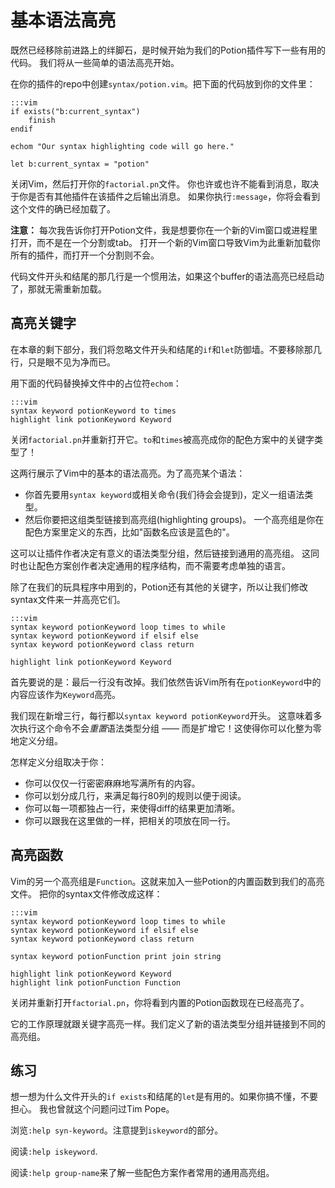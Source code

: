 基本语法高亮
=========================

既然已经移除前进路上的绊脚石，是时候开始为我们的Potion插件写下一些有用的代码。
我们将从一些简单的语法高亮开始。

在你的插件的repo中创建`syntax/potion.vim`。把下面的代码放到你的文件里：

    :::vim
    if exists("b:current_syntax")
        finish
    endif

    echom "Our syntax highlighting code will go here."

    let b:current_syntax = "potion"

关闭Vim，然后打开你的`factorial.pn`文件。
你也许或也许不能看到消息，取决于你是否有其他插件在该插件之后输出消息。
如果你执行`:message`，你将会看到这个文件的确已经加载了。

**注意：** 每次我告诉你打开Potion文件，我是想要你在一个新的Vim窗口或进程里打开，而不是在一个分割或tab。
打开一个新的Vim窗口导致Vim为此重新加载你所有的插件，而打开一个分割则不会。

代码文件开头和结尾的那几行是一个惯用法，如果这个buffer的语法高亮已经启动了，那就无需重新加载。

高亮关键字
---------------------

在本章的剩下部分，我们将忽略文件开头和结尾的`if`和`let`防御墙。不要移除那几行，只是眼不见为净而已。

用下面的代码替换掉文件中的占位符`echom`：

    :::vim
    syntax keyword potionKeyword to times
    highlight link potionKeyword Keyword

关闭`factorial.pn`并重新打开它。`to`和`times`被高亮成你的配色方案中的关键字类型了！

这两行展示了Vim中的基本的语法高亮。为了高亮某个语法：

* 你首先要用`syntax keyword`或相关命令(我们待会会提到)，定义一组语法类型。
* 然后你要把这组类型链接到高亮组(highlighting groups)。
  一个高亮组是你在配色方案里定义的东西，比如"函数名应该是蓝色的"。
  
这可以让插件作者决定有意义的语法类型分组，然后链接到通用的高亮组。
这同时也让配色方案创作者决定通用的程序结构，而不需要考虑单独的语言。

除了在我们的玩具程序中用到的，Potion还有其他的关键字，所以让我们修改syntax文件来一并高亮它们。

    :::vim
    syntax keyword potionKeyword loop times to while
    syntax keyword potionKeyword if elsif else
    syntax keyword potionKeyword class return

    highlight link potionKeyword Keyword

首先要说的是：最后一行没有改掉。我们依然告诉Vim所有在`potionKeyword`中的内容应该作为`Keyword`高亮。

我们现在新增三行，每行都以`syntax keyword potionKeyword`开头。
这意味着多次执行这个命令不会*重置*语法类型分组 —— 而是扩增它！这使得你可以化整为零地定义分组。

怎样定义分组取决于你：

* 你可以仅仅一行密密麻麻地写满所有的内容。
* 你可以划分成几行，来满足每行80列的规则以便于阅读。
* 你可以每一项都独占一行，来使得diff的结果更加清晰。
* 你可以跟我在这里做的一样，把相关的项放在同一行。

高亮函数
----------------------

Vim的另一个高亮组是`Function`。这就来加入一些Potion的内置函数到我们的高亮文件。
把你的syntax文件修改成这样：

    :::vim
    syntax keyword potionKeyword loop times to while
    syntax keyword potionKeyword if elsif else
    syntax keyword potionKeyword class return

    syntax keyword potionFunction print join string

    highlight link potionKeyword Keyword
    highlight link potionFunction Function

关闭并重新打开`factorial.pn`，你将看到内置的Potion函数现在已经高亮了。

它的工作原理就跟关键字高亮一样。我们定义了新的语法类型分组并链接到不同的高亮组。

练习
---------

想一想为什么文件开头的`if exists`和结尾的`let`是有用的。如果你搞不懂，不要担心。
我也曾就这个问题问过Tim Pope。

浏览`:help syn-keyword`。注意提到`iskeyword`的部分。

阅读`:help iskeyword`.

阅读`:help group-name`来了解一些配色方案作者常用的通用高亮组。

